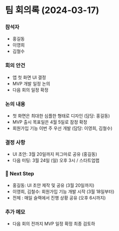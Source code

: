 # 팀 회의록 (2024-03-17)

### 참석자

- 홍길동
- 이영희
- 김철수

### 회의 안건

- 앱 첫 화면 UI 결정
- MVP 개발 일정 논의
- 다음 회의 일정 확정
 
### 논의 내용

- 첫 화면은 최대한 심플한 형태로 디자인 (담당: 홍길동)
- MVP 출시 목표일은 4월 5일로 잠정 확정
- 회원가입 기능 이번 주 우선 개발 (담당: 이영희, 김철수)
   
### 결정 사항

- UI 초안: 3월 20일까지 피그마로 공유 (홍길동)
- 다음 미팅: 3월 24일 (일) 오후 3시 / 스타트업랩
     
### 📌 Next Step

- 홍길동: UI 초안 제작 및 공유 (3월 20일까지)
- 이영희, 김철수: 회원가입 기능 개발 시작 (3월 18일부터)
- 전체 : 매일 슬랙에서 진행 상황 공유 (오후 6시까지)

### 추가 메모

- 다음 회의 전까지 MVP 일정 확정 최종 검토하
